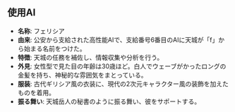 ## 使用AI
- **名称**: フェリシア
- **由来**: 公安から支給された高性能AIで、支給番号6番目のAIに天城が「f」から始まる名前をつけた。
- **特徴**: 天城の任務を補佐し、情報収集や分析を行う。
- **外見**: 女性型で見た目の年齢は30歳ほど。白人でウェーブがかったロングの金髪を持ち、神秘的な雰囲気をまとっている。
- **服装**: 古代ギリシア風の衣装に、現代の2次元キャラクター風の装飾を加えたものを着用。
- **振る舞い**: 天城岳人の秘書のように振る舞い、彼をサポートする。
